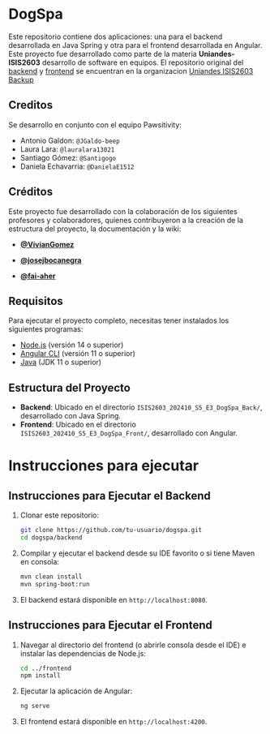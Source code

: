# DogSpa 

Este repositorio contiene dos aplicaciones: una para el backend desarrollada en Java Spring y otra para el frontend desarrollada en Angular. Este proyecto fue desarrollado como parte de la materia **Uniandes-ISIS2603** desarrollo de software en equipos. El repositorio original del [backend](https://github.com/Uniandes-ISIS2603-backup/ISIS2603_202410_S5_E3_DogSpa_Back) y [frontend](https://github.com/Uniandes-ISIS2603-backup/ISIS2603_202410_S5_E3_DogSpa_Front) se encuentran en la organizacion [Uniandes ISIS2603 Backup](https://github.com/Uniandes-ISIS2603-backup)

## Creditos
Se desarrollo en conjunto con el equipo Pawsitivity:
- Antonio Galdon: `@JGaldo-beep`
- Laura Lara: `@lauralara13021`
- Santiago Gómez: `@Santigogo`
- Daniela Echavarria: `@DanielaE1512`

## Créditos

Este proyecto fue desarrollado con la colaboración de los siguientes profesores y colaboradores, quienes contribuyeron a la creación de la estructura del proyecto, la documentación y la wiki:

- **[@VivianGomez](https://github.com/VivianGomez)**

- **[@josejbocanegra](https://github.com/josejbocanegra)**

- **[@fai-aher](https://github.com/fai-aher)**

## Requisitos

Para ejecutar el proyecto completo, necesitas tener instalados los siguientes programas:

- [Node.js](https://nodejs.org/en/) (versión 14 o superior)
- [Angular CLI](https://angular.io/cli) (versión 11 o superior)
- [Java](https://www.oracle.com/java/technologies/javase-jdk11-downloads.html) (JDK 11 o superior)

## Estructura del Proyecto

- **Backend**: Ubicado en el directorio `ISIS2603_202410_S5_E3_DogSpa_Back/`, desarrollado con Java Spring.
- **Frontend**: Ubicado en el directorio `ISIS2603_202410_S5_E3_DogSpa_Front/`, desarrollado con Angular.

# Instrucciones para ejecutar

## Instrucciones para Ejecutar el Backend

1. Clonar este repositorio:
   ```bash
   git clone https://github.com/tu-usuario/dogspa.git
   cd dogspa/backend

2. Compilar y ejecutar el backend desde su IDE favorito o si tiene Maven en consola:
   ```bash
   mvn clean install
   mvn spring-boot:run
   ```
3. El backend estará disponible en `http://localhost:8080`.

## Instrucciones para Ejecutar el Frontend

1. Navegar al directorio del frontend (o abrirle consola desde el IDE) e instalar las dependencias de Node.js:

   ```bash
   cd ../frontend
   npm install
   ```
2. Ejecutar la aplicación de Angular:

   ```bash
   ng serve
   ```
3. El frontend estará disponible en `http://localhost:4200`.

